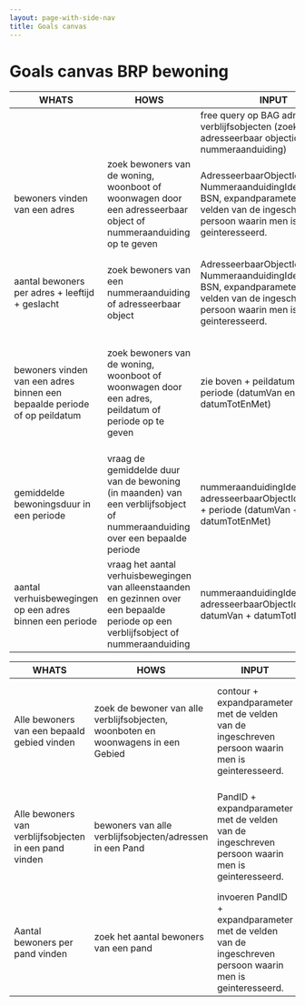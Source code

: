 ```yaml
---
layout: page-with-side-nav
title: Goals canvas
---
```


# Goals canvas BRP bewoning

| WHATS                                                                     | HOWS                                                                                                                                    | INPUT                                                                                                                                                           | OUTPUT                                                                                                                                                                                                                                                                     | GOALS                                                                                                               | STORIES |
| ------------------------------------------------------------------------- | --------------------------------------------------------------------------------------------------------------------------------------- | --------------------------------------------------------------------------------------------------------------------------------------------------------------- | -------------------------------------------------------------------------------------------------------------------------------------------------------------------------------------------------------------------------------------------------------------------------- | ------------------------------------------------------------------------------------------------------------------- | ------- |
|                                                                           |                                                                                                                                         | free query op BAG adressen en verblijfsobjecten (zoeken adresseerbaar objectidentificatie, nummeraanduiding)                                                    | nummeraanduiding, adresseerbaarObjectIdentificatie                                                                                                                                                                                                                         | nummeraanduiding of adresseerbaarObjectIdentificatie vinden om bewoningen te raadplegen                             |         |
| bewoners vinden van een adres                                             | zoek bewoners van de woning, woonboot of woonwagen door een adresseerbaar object of nummeraanduiding op te geven                        | AdresseerbaarObjectIdentificatie, NummeraanduidingIdentificatie of BSN, expandparameter met de velden van de ingeschreven persoon waarin men is geinteresseerd. | Collectie van de bewoners die nu op deze verblijfsplaats zijn ingeschreven in de vorm van expandable ingeschreven personen + functieadres (woonadres of briefadres).                                                                                                       | bewoners en breifadreshouders van een verblijfsobject, standplaats ligplaats of nummeraanduiding vinden             | [464](https://github.com/VNG-Realisatie/Haal-Centraal-BRP-bewoning/issues/464){:target="_blank"}, [465](https://github.com/VNG-Realisatie/Haal-Centraal-BRP-bewoning/issues/465){:target="_blank"}, BUS28, BUS11, BUS33, BUS31 |
| aantal bewoners per adres + leeftijd + geslacht                           | zoek bewoners van een nummeraanduiding of adresseerbaar object                                                                          | AdresseerbaarObjectIdentificatie, NummeraanduidingIdentificatie of BSN, expandparameter met de velden van de ingeschreven persoon waarin men is geinteresseerd. | Collectie  van de bewoners die nu op deze verblijfsplaats zijn ingeschreven in de vorm van expandable ingeschreven personen + functieadres. Aantal met woonadres kan door client worden geteld                                                                             | aantal bewoners + leeftijd + geslacht vinden                                                                        | [454](https://github.com/VNG-Realisatie/Haal-Centraal-BRP-bewoning/issues/454){:target="_blank"}, BUS30 |
| bewoners vinden van een adres binnen een bepaalde periode of op peildatum | zoek bewoners van de woning, woonboot of woonwagen door een adres, peildatum of periode op te geven                                     | zie boven + peildatum of + periode (datumVan en datumTotEnMet)                                                                                                  | Collectie van bewoners van het adresseerbaarObject of nummeraanduiding die op de opgegeven peildatum of periode op deze verblijfsplaats wonen/woonden in de vorm van een expandable ingeschreven persoon + bij elke bewoner de periode dat hij/zij er woonde +functieadres | bewoners van een verblijfsobject, standplaats ligplaats, nummeraanduiding vinden op peildatum of binnen een periode | [224](https://github.com/VNG-Realisatie/Haal-Centraal-BRP-bewoning/issues/224){:target="_blank"}, BUS26, BUS21, BUS19, BUS11, BUS7, BUS33 |
| gemiddelde bewoningsduur in een periode                                   | vraag de gemiddelde duur van de bewoning (in maanden) van een verblijfsobject of nummeraanduiding over een bepaalde periode             | nummeraanduidingIdentificatie of adresseerbaarObjectIdentificatie + periode (datumVan + datumTotEnMet)                                                          | verloop op een verblijfsobject in gemiddelde bewoningsduur in maanden binnen de opgegeven periode. Ingeschreven personen op briefadres zijn uitgesloten.                                                                                                                   | gemiddelde bewoningsduur bepalen                                                                                    | [403](https://github.com/VNG-Realisatie/Haal-Centraal-BRP-bewoning/issues/403){:target="_blank"}|
| aantal verhuisbewegingen op een adres binnen een periode                  | vraag het aantal verhuisbewegingen van  alleenstaanden en gezinnen over een bepaalde periode op een verblijfsobject of nummeraanduiding | nummeraanduidingIdentificatie of adresseerbaarObjectIdentificatie+ datumVan + datumTotEnMet                                                                     | aantal inverhuizingen van gezin/alleenstaande + aantal uitverhuizingen van gezin/alleenstaande op een verblijfsobject of nummerAanduiding. Ingeschreven personen op briefadres zijn uitgesloten.                                                                           | aantal verhuisbewegingen op een verblijfsobject of adres vinden binnen een periode                                  | [251](https://github.com/VNG-Realisatie/Haal-Centraal-BRP-bewoning/issues/251){:target="_blank"}, [201](https://github.com/VNG-Realisatie/Haal-Centraal-BRP-bewoning/issues/201){:target="_blank"}|

| WHATS                                                                     | HOWS                                                                                                                                    | INPUT                                                                                                                                                           | OUTPUT                                                                                                                                                                                                                                                                     | GOALS                                                                                                               | STORIES |
| ------------------------------------------------------------------------- | --------------------------------------------------------------------------------------------------------------------------------------- | --------------------------------------------------------------------------------------------------------------------------------------------------------------- | -------------------------------------------------------------------------------------------------------------------------------------------------------------------------------------------------------------------------------------------------------------------------- | ------------------------------------------------------------------------------------------------------------------- | ------- |
| Alle bewoners van een bepaald gebied vinden                               | zoek de bewoner van alle verblijfsobjecten, woonboten en woonwagens in een Gebied<br>                                                   | contour + expandparameter met de velden van de ingeschreven persoon waarin men is geinteresseerd.                                                               | reeks van adressen met bewoners (functieadres + expandable ingeschreven persoon)                                                                                                                                                                                           | alle adressen met hun bewoners binnen een contour                                                                   | [463](https://github.com/VNG-Realisatie/Haal-Centraal-BRP-bewoning/issues/463){:target="_blank"}, [456](https://github.com/VNG-Realisatie/Haal-Centraal-BRP-bewoning/issues/456){:target="_blank"}|
| Alle bewoners van verblijfsobjecten in een pand vinden                    | bewoners van alle verblijfsobjecten/adressen in een Pand<br>                                                                            | PandID + expandparameter met de velden van de ingeschreven persoon waarin men is geinteresseerd. <br>                                                           | reeks van adressen met bewoners (functieadres + expandable ingeschreven persoon)                                                                                                                                                                                           | Alle adressen en hun bewoners in pand vinden om aan te schrijven                                                    | [410](https://github.com/VNG-Realisatie/Haal-Centraal-BRP-bewoning/issues/410){:target="_blank"}, BUS14 |
| Aantal bewoners per pand vinden                                           | zoek het aantal bewoners van een pand                                                                                                   | invoeren PandID + expandparameter met de velden van de ingeschreven persoon waarin men is geinteresseerd. <br>                                                  | aantal bewoners van het pand (functieadres + expandable ingeschreven persoon)                                                                                                                                                                                              | Aantal bewoners van een pand vinden                                                                                 | [266](https://github.com/VNG-Realisatie/Haal-Centraal-BRP-bewoning/issues/266){:target="_blank"}|
